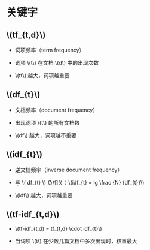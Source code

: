 <script type="text/javascript" src="http://cdn.mathjax.org/mathjax/latest/MathJax.js?config=default"></script>

# 关键字

## \\(tf_{t,d}\\)

- 词项频率（term frequency）

- 词项 \\(t\\) 在文档 \\(d\\) 中的出现次数

- \\(tf\\) 越大，词项越重要

## \\(df_{t}\\)

- 文档频率（document frequency）

- 出现词项 \\(t\\) 的所有文档数

- \\(df\\) 越大，词项越不重要

## \\(idf_{t}\\)

- 逆文档频率（inverse document frequency）

- 与 \\( df\_{t} \\) 负相关：\\(idf_{t} = lg \frac {N} {df\_{t}}\\)

- \\(idf\\) 越大，词项越重要

## \\(tf-idf_{t,d}\\)

- \\(tf-idf\_{t,d} = tf\_{t,d} \cdot idf_{t}\\)

- 当词项 \\(t\\) 在少数几篇文档中多次出现时，权重最大